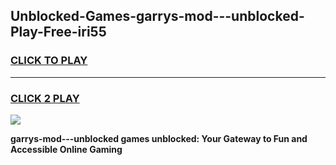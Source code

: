 
## Unblocked-Games-garrys-mod---unblocked-Play-Free-iri55
<h3>
<a href="https://premium76.site?title=garrys-mod---unblocked&ref=12A">CLICK TO PLAY</a></h3>
<hr>

<h3>
<a href="https://premium76.site?title=garrys-mod---unblocked&ref=12A">CLICK 2 PLAY</a>
  
</h3>

<a href="https://premium76.site?title=garrys-mod---unblocked&ref=12A"><img src="https://clearcache.store/games.png"></a>


**garrys-mod---unblocked games unblocked: Your Gateway to Fun and Accessible Online Gaming**
